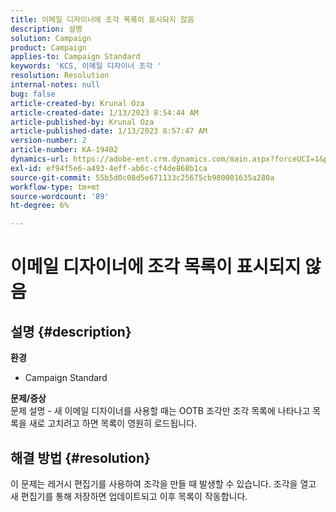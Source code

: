 ```yaml
---
title: 이메일 디자이너에 조각 목록이 표시되지 않음
description: 설명
solution: Campaign
product: Campaign
applies-to: Campaign Standard
keywords: 'KCS, 이메일 디자이너 조각 '
resolution: Resolution
internal-notes: null
bug: false
article-created-by: Krunal Oza
article-created-date: 1/13/2023 8:54:44 AM
article-published-by: Krunal Oza
article-published-date: 1/13/2023 8:57:47 AM
version-number: 2
article-number: KA-19402
dynamics-url: https://adobe-ent.crm.dynamics.com/main.aspx?forceUCI=1&pagetype=entityrecord&etn=knowledgearticle&id=0ec239ec-1f93-ed11-aad1-6045bd006793
exl-id: ef94f5e6-a493-4eff-ab6c-cf4de868b1ca
source-git-commit: 55b5d0c08d5e671133c25675cb980001635a280a
workflow-type: tm+mt
source-wordcount: '89'
ht-degree: 6%

---
```


# 이메일 디자이너에 조각 목록이 표시되지 않음

## 설명 {#description}

<b>환경</b>
- Campaign Standard



<b>문제/증상</b><br>문제 설명 - 새 이메일 디자이너를 사용할 때는 OOTB 조각만 조각 목록에 나타나고 목록을 새로 고치려고 하면 목록이 영원히 로드됩니다.

## 해결 방법 {#resolution}


이 문제는 레거시 편집기를 사용하여 조각을 만들 때 발생할 수 있습니다. 조각을 열고 새 편집기를 통해 저장하면 업데이트되고 이후 목록이 작동합니다.
